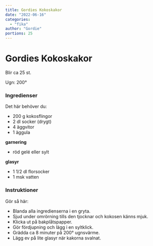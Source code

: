 ```yaml
---
title: Gordies Kokoskakor
date: "2022-06-16"
categories:
  - "fika"
author: "Gordie"
portions: 25
---
```


# Gordies Kokoskakor

Blir ca 25 st.

Ugn: 200&#176;

### Ingredienser


Det här behöver du:

- 200 g kokosflingor
- 2 dl socker (drygt)
- 4 äggvitor
- 1 äggula

**garnering**
- röd gelé eller sylt

**glasyr** 
- 1 1/2 dl florsocker
- 1 msk vatten


### Instruktioner

Gör så här:

- Blanda alla ingredienserna i en gryta.
- Sjud under omrörning tills den tjocknar och kokosen känns mjuk.
- Klicka ut på bakplåtspapper.
- Gör fördjupning och lägg i en syltklick.
- Grädda ca 8 minuter på 200&#176; ugnsvärme.
- Lägg ev på lite glasyr när kakorna svalnat.
